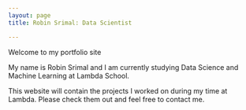 ```yaml
---
layout: page
title: Robin Srimal: Data Scientist

---
```


Welcome to my portfolio site

My name is Robin Srimal and I am currently studying Data Science and Machine Learning at Lambda School. 

This website will contain the projects I worked on during my time at Lambda. Please check them out and 
feel free to contact me.



